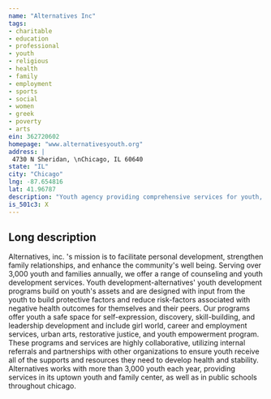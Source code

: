 ```yaml
---
name: "Alternatives Inc"
tags:
- charitable
- education
- professional
- youth
- religious
- health
- family
- employment
- sports
- social
- women
- greek
- poverty
- arts
ein: 362720602
homepage: "www.alternativesyouth.org"
address: |
 4730 N Sheridan, \nChicago, IL 60640
state: "IL"
city: "Chicago"
lng: -87.654816
lat: 41.96787
description: "Youth agency providing comprehensive services for youth, their families and community. "
is_501c3: X
---
```


## Long description

Alternatives, inc. 's mission is to facilitate personal development, strengthen family relationships, and enhance the community's well being. Serving over 3,000 youth and families annually, we offer a range of counseling and youth development services. Youth development-alternatives' youth development programs build on youth's assets and are designed with input from the youth to build protective factors and reduce risk-factors associated with negative health outcomes for themselves and their peers. Our programs offer youth a safe space for self-expression, discovery, skill-building, and leadership development and include girl world, career and employment services, urban arts, restorative justice, and youth empowerment program. These programs and services are highly collaborative, utilizing internal referrals and partnerships with other organizations to ensure youth receive all of the supports and resources they need to develop health and stability. Alternatives works with more than 3,000 youth each year, providing services in its uptown youth and family center, as well as in public schools throughout chicago. 
